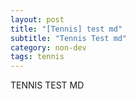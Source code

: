 ```yaml
---
layout: post
title: "[Tennis] test md"
subtitle: "Tennis Test md"
category: non-dev
tags: tennis
---
```


TENNIS TEST MD